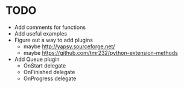 # TODO
- Add comments for functions
- Add useful examples
- Figure out a way to add plugins
    - maybe http://yapsy.sourceforge.net/
    - maybe https://github.com/tmr232/python-extension-methods
- Add Queue plugin
    - OnStart delegate
    - OnFinished delegate
    - OnProgress delegate
